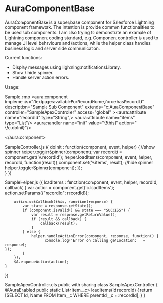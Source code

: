 # AuraComponentBase

AuraComponentBase is a super/base component for Salesforce Lightning component framework.
The intention is provide common functionalities to be used sub components. I am also trying to demonstrate an example of Lightning component coding standard, e.g. Component controller is used to manage UI level behaviours and /actions, while the helper class handles business logic and server side communication.   

Current functions:
* Display messages using lightning:notificationsLibrary.
* Show / hide spinner.
* Handle server action errors.


Usage:

Sample.cmp
<aura:component implements="flexipage:availableForRecordHome,force:hasRecordId" 
                description="Sample Sub Component"
                extends="c:AuraComponentBase"
                controller="SampleApexController"
                access="global" >
<aura:attribute name="recordId" type="String"/>
<aura:attribute name="items" type="List"/>
<aura:handler name="init" value="{!this}" action="{!c.doInit}"/>

</aura:component>


SampleController.js
({
    doInit : function(component, event, helper) {
      //show spinner
      helper.togglerSpinner(component);
      var recordId = component.get('v.recordId');
      helper.loadItems(component, event, helper, recordId, function(result){
        component.set('v.items', result);
        //hide spinner
        helper.togglerSpinner(component);
      });   
    }
})

SampleHelper.js
({
    loadItems : function(component, event, helper, recordId, callback) {
        var action = component.get('c.loadItems');
        action.setParams({"recordId": recordId});

        action.setCallback(this, function(response) {
            var state = response.getState();
            if (component.isValid() && state === "SUCCESS") {
                var result = response.getReturnValue();
                if (result && callback) {
                    callback(result);
                }
            } else {
                helper.handleActionError(component, response, function() {
                 	  console.log('Error on calling getLocation: ' + response);                                                               });
            }
        });
        $A.enqueueAction(action);
    }
})

SampleApexController.cls
public with sharing class SampleApexController {
    @AuraEnabled
    public static List<Item__c> loadItems(Id recordId) {
        return [SELECT Id, Name FROM Item__c WHERE parentId__c = :recordId];
    }
}
